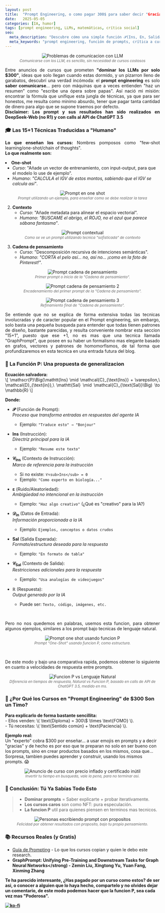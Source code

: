 ```yaml
---
layout: post
title:  "Prompt Engineering, o como pagar 300$ para saber decir "Gracias" a un agente LLM"
date:   2025-05-05
categories: [IA, humor]
tags: [prompt engineering, LLMs, matemáticas, crítica social]
seo:
  meta_description: "Descubre cómo una simple función 𝒫(Ins, En, Salida) desmonta los caros cursos de prompt engineering. Aprende a comunicarte con IAs sin perder el humor (ni tu dinero)."
  meta_keywords: "prompt engineering, función de prompts, crítica a cursos de IA, humor tecnológico, LLMs, comunicación con IA"
---
```


<p align="center">
  <img src="{{ '/assets/images/posts/prompt-fun.png' | relative_url }}" 
       alt="Problemas de comunicacion con LLM" 
       style="max-width: 80%; height: auto;">
  <br>
  <span style="font-size: 0.85em; color: #666; font-style: italic;">
    Comunicarse con los LLM, es sencillo, sin necesidad de cursos costosos
  </span>
</p>

<p style="text-align: justify; text-justify:inner-word;">
	Entre anuncios de cursos que prometen <strong>"dominar los LLMs por solo $300"</strong>, ideas que solo llegan cuando estas dormido, y un pizarron lleno de garabatos, descubrí una verdad incómoda: el <strong>prompt engineering</strong> es solo <strong>saber comunicarse</strong>... pero con máquinas que a veces entienden "haz un resumen" como "escribe una ópera sobre papas". Así nació mi misión: encontrar la fórmula que unifique esta jungla de técnicas, ya que para ser honestos, me resulta como minimo absurdo, tener que pagar tanta cantidad de dinero para algo que se supone traemos por defecto.
	<br>
	<strong> Disclaimer: Los prompt y sus resultados han sido realizados en DeepSeek-Web (no R1) y con calls al API de ChatGPT 3.5 </strong>
</p>

### 🎓 Las 15+1 Técnicas Traducidas a "Humano"
<p style="text-align: justify; text-justify:inner-word;">
<strong>Lo que enseñan los cursos:</strong> Nombres pomposos como "few-shot learning/one-shot/chain of thoughts".<br>
<strong>Lo que realmente son:</strong>  
</p

1. **One-shot**  
   - *Curso*: "Añade un vector de entrenamiento, con input-output, para que el modelo lo use de ejemplo".  
   - *Humano*: <i>"CALCULA el IGV de estos montos, sabiendo que el IGV se calcula asi"</i>.
   
<p align="center">
  <img src="{{ '/assets/images/posts/prompt-one-shot.png' | relative_url }}" 
       alt="Prompt en one shot" 
       style="max-width: 80%; height: auto;">
  <br>
  <span style="font-size: 0.85em; color: #666; font-style: italic;">
    Prompt utilizando un ejemplo, para enseñar como se debe realizar la tarea
  </span>
</p>

2. **Contexto**  
   - *Curso*: "Añade metadata para alinear el espacio vectorial".  
   - *Humano*: <i>"BUSCAME el abrigo, el ROJO, no el azul que parece sábana fantasma"</i>.

<p align="center">
  <img src="{{ '/assets/images/posts/prompt-context.png' | relative_url }}" 
       alt="Prompt contextual" 
       style="max-width: 80%; height: auto;">
  <br>
  <span style="font-size: 0.85em; color: #666; font-style: italic;">
    Como se ve un prompt utilizando tecnica "sofisticada" de contexto
  </span>
</p>

3. **Cadena de pensamiento**  
   - *Curso*: "Descomposición recursiva de intenciones semánticas".  
   - *Humano*: <i>"CORTA el pelo así... no, así no... ¡como en la foto de Pinterest!"</i>. 

<p align="center">
  <img src="{{ '/assets/images/posts/prompt-chot-1.png' | relative_url }}" 
       alt="Prompt cadena de pensamiento" 
       style="max-width: 80%; height: auto;">
  <br>
  <span style="font-size: 0.85em; color: #666; font-style: italic;">
    Primer prompt o inicio de la "Cadena de pensamiento".
  </span>
</p>

<p align="center">
  <img src="{{ '/assets/images/posts/prompt-chot-2.png' | relative_url }}" 
       alt="Prompt cadena de pensamiento 2" 
       style="max-width: 80%; height: auto;">
  <br>
  <span style="font-size: 0.85em; color: #666; font-style: italic;">
    Encadenamiento del primer prompt de la "Cadena de pensamiento".
  </span>
</p>

<p align="center">
  <img src="{{ '/assets/images/posts/prompt-chot-3.png' | relative_url }}" 
       alt="Prompt cadena de pensamiento 3" 
       style="max-width: 80%; height: auto;">
  <br>
  <span style="font-size: 0.85em; color: #666; font-style: italic;">
    Refinamiento final de "Cadena de pensamiento".
  </span>
</p>

<p style="text-align: justify; text-justify:inner-word;">
	Se entiende que no se explica de forma extensiva todas las tecnicas involucradas y de caracter popular en el Prompt engineering, sin embargo, solo basta una pequeña busqueda para entender que todas tienen patrones de diseño, bastante parecidas, y resulta conveniente nombrar esta seccion "15+1", puesto que ese +1, no es mas que una tecnica llamada "GraphPrompt", que posee en su haber un formalismo mas elegante basado en grafos, vectores y patrones de homomorfismos, de tal forma que profundizaremos en esta tecnica en una entrada futura del blog.
</p>

### 🧮 La Función P: Una propuesta de generalizacion
<p style="text-align: justify; text-justify:inner-word;">
<strong>Ecuación salvadora:</strong><br>
\[
\mathscr{P}\Big(\mathtt{Ins} \mid \mathcal{C}_{\text{Ins}} + \varepsilon,\ \mathcal{D}_{\text{in}},\ \mathtt{Sal} \mid \mathcal{C}_{\text{Sal}}\Big) \to \mathbb{R}
\]
 
<strong>Donde:</strong><br>
- **𝒫** (Función de Prompt):  
  *Proceso que transforma entradas en respuestas del agente IA*  
  - Ejemplo: `"Traduce esto" → "Bonjour"`

- **Ins** (Instrucción):  
  *Directriz principal para la IA*  
  - Ejemplo: `"Resume este texto"`

- **𝒞<sub>Ins</sub>** (Contexto de Instrucción):  
  *Marco de referencia para la instrucción*  
  - Si no existe: `𝒞<sub>Ins</sub> = 0`  
  - Ejemplo: `"Como experto en biología..."`

- **ε** (Ruido/Aleatoriedad):  
  *Ambigüedad no intencional en la instrucción*  
  - Ejemplo: `"Haz algo creativo"` (¿Qué es "creativo" para la IA?)

- **𝒟<sub>in</sub>** (Datos de Entrada):  
  *Información proporcionada a la IA*  
  - Ejemplo: `Ejemplos, conceptos o datos crudos`

- **Sal** (Salida Esperada):  
  *Formato/estructura deseada para la respuesta*  
  - Ejemplo: `"En formato de tabla"`

- **𝒞<sub>Sal</sub>** (Contexto de Salida):  
  *Restricciones adicionales para la respuesta*  
  - Ejemplo: `"Usa analogías de videojuegos"`

- **ℝ** (Respuesta):  
  *Output generado por la IA*  
  - Puede ser: `Texto, código, imágenes, etc.`
<br>

<p style="text-align: justify; text-justify:inner-word;">
	Pero no nos quedemos en palabras, usemos esta funcion, para obtener algunos ejemplos, similares a los prompt bajo tecnicas de lenguaje natural.
</p>

<p align="center">
  <img src="{{ '/assets/images/posts/prompt-funcion-one.png' | relative_url }}" 
       alt="Prompt one shot usando funcion P" 
       style="max-width: 80%; height: auto;">
  <br>
  <span style="font-size: 0.85em; color: #666; font-style: italic;">
    Prompt "One-Shot" usando funcion P, como estructura.
  </span>
</p>
<br>

<p style="text-align: justify; text-justify:inner-word;">
	De este modo y bajo una comparativa rapida, podemos obtener lo siguiente en cuanto a velocidades de respuesta entre prompts.
</p>

<p align="center">
  <img src="{{ '/assets/images/posts/comparativa-natural-funcion.png' | relative_url }}" 
       alt="Funcion P vs Lenguaje Natural" 
       style="max-width: 80%; height: auto;">
  <br>
  <span style="font-size: 0.85em; color: #666; font-style: italic;">
    Diferencia en tiempos de respuesta, Natural vs Funcion P, basado en calls de API de ChatGPT 3.5, medido en ms.
  </span>
</p>

### 💸 ¿Por Qué los Cursos en "Prompt Engineering" de $300 Son un Timo?
<p style="text-align: justify; text-justify:inner-word;">
<strong>Para explicarlo de forma bastante sencillita:</strong><br>
- Ellos venden: \( \text{Diploma} = 300\$ \times \text{FOMO} \).<br>
- Tú necesitas: \( \text{Sentido común} + \text{Paciencia} \).  

<strong>Ejemplo real:</strong>  
Un "experto" cobra $300 por enseñar... a usar emojis en prompts y a decir "gracias" y de hecho es por eso que te preparan no solo en ser bueno con los prompts, sino en crear productos basados en los mismos, cosa que... Sorpresa, tambien puedes aprender y construir, usando los mismos prompts. 😱  
</p>

<p align="center">
  <img src="{{ '/assets/images/posts/fraud-diploma.png' | relative_url }}" 
       alt="Anuncio de curso con precio inflado y certificado inútil" 
       style="max-width: 80%; height: auto;">
  <br>
  <span style="font-size: 0.85em; color: #666; font-style: italic;">
    Invertir tu tiempo en busqueda, vale la pena, para no terminar asi.
  </span>
</p>

### 🚀 Conclusión: Tú Ya Sabías Todo Esto
> - **Dominar prompts** = Saber explicarte + probar iterativamente.  
> - **Los cursos caros** son como NFT: pura especulación.  
> - **La funcion P** util para quienes piensen en terminos mas tecnicos.  

<p align="center">
  <img src="{{ '/assets/images/posts/personas-riendo.png' | relative_url }}" 
       alt="Personas escribiendo prompt con propositos" 
       style="max-width: 80%; height: auto;">
  <br>
  <span style="font-size: 0.85em; color: #666; font-style: italic;">
    Felicidad por obtener resultados con proposito, bajo tu propio pensamiento.
  </span>
</p>

### 📚 Recursos Reales (y Gratis)
- [Guía de Prompting](https://www.promptingguide.ai/es) - Lo que los cursos copian y quien le debo este research.  
- <strong>GraphPrompt: Unifying Pre-Training and Downstream Tasks for Graph Neural Networks</strong) - <italic>Zemin Liu, Xingtong Yu, Yuan Fang, Xinming Zhang</italic>

Te ha parecido interesante, ¿Has pagado por un curso como estos? de ser asi, o conocer a alguien que lo haya hecho, compartelo y no olvides dejar un comentario, de este modo podemos hacer que la funcion P, sea cada vez mas "Poderosa".

[![ko-fi](https://ko-fi.com/img/githubbutton_sm.svg)](https://ko-fi.com/C1C41DTDL)